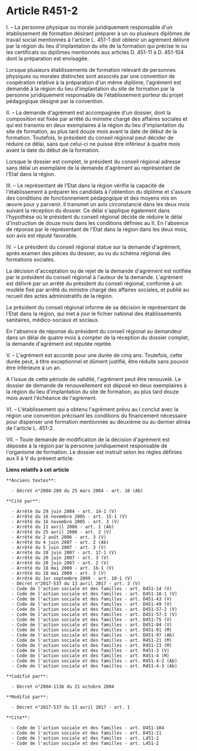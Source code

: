 # Article R451-2

I. – La personne physique ou morale juridiquement responsable d'un établissement de formation désirant préparer à un ou
plusieurs diplômes de travail social mentionnés à l'article L. 451-1 doit obtenir un agrément délivré par la région du lieu
d'implantation du site de la formation qui précise le ou les certificats ou diplômes mentionnés aux articles D. 451-11 à D.
451-104 dont la préparation est envisagée.

Lorsque plusieurs établissements de formation relevant de personnes physiques ou morales distinctes sont associés par une
convention de coopération relative à la préparation d'un même diplôme, l'agrément est demandé à la région du lieu
d'implantation du site de formation par la personne juridiquement responsable de l'établissement porteur du projet
pédagogique désigné par la convention.

II. – La demande d'agrément est accompagnée d'un dossier, dont la composition est fixée par arrêté du ministre chargé des
affaires sociales et qui est transmis en deux exemplaires à la région du lieu d'implantation du site de formation, au plus
tard douze mois avant la date de début de la formation. Toutefois, le président du conseil régional peut décider de réduire
ce délai, sans que celui-ci ne puisse être inférieur à quatre mois avant la date du début de la formation.

Lorsque le dossier est complet, le président du conseil régional adresse sans délai un exemplaire de la demande d'agrément au
représentant de l'Etat dans la région.

III. – Le représentant de l'Etat dans la région vérifie la capacité de l'établissement à préparer les candidats à l'obtention
du diplôme et s'assure des conditions de fonctionnement pédagogique et des moyens mis en œuvre pour y parvenir. Il transmet
un avis circonstancié dans les deux mois suivant la réception du dossier. Ce délai s'applique également dans l'hypothèse où
le président du conseil régional décide de réduire le délai d'instruction de douze mois dans les conditions définies au II.
En l'absence de réponse par le représentant de l'Etat dans la région dans les deux mois, son avis est réputé favorable.

IV. – Le président du conseil régional statue sur la demande d'agrément, après examen des pièces du dossier, au vu du schéma
régional des formations sociales.

La décision d'acceptation ou de rejet de la demande d'agrément est notifiée par le président du conseil régional à l'auteur
de la demande. L'agrément est délivré par un arrêté du président du conseil régional, conforme à un modèle fixé par arrêté du
ministre chargé des affaires sociales, et publié au recueil des actes administratifs de la région.

Le président du conseil régional informe de sa décision le représentant de l'Etat dans la région, qui met à jour le fichier
national des établissements sanitaires, médico-sociaux et sociaux.

En l'absence de réponse du président du conseil régional au demandeur dans un délai de quatre mois à compter de la réception
du dossier complet, la demande d'agrément est réputée rejetée.

V. – L'agrément est accordé pour une durée de cinq ans. Toutefois, cette durée peut, à titre exceptionnel et dûment justifié,
être réduite sans pouvoir être inférieure à un an.

A l'issue de cette période de validité, l'agrément peut être renouvelé. Le dossier de demande de renouvellement est déposé en
deux exemplaires à la région du lieu d'implantation du site de formation, au plus tard douze mois avant l'échéance de
l'agrément.

VI. – L'établissement qui a obtenu l'agrément prévu au I conclut avec la région une convention précisant les conditions du
financement nécessaire pour dispenser une formation mentionnée au deuxième ou au dernier alinéa de l'article L. 451-2.

VII. – Toute demande de modification de la décision d'agrément est déposée à la région par la personne juridiquement
responsable de l'organisme de formation. Le dossier est instruit selon les règles définies aux II à V du présent article.

**Liens relatifs à cet article**

	**Anciens textes**:

	  - Décret n°2004-289 du 25 mars 2004 - art. 10 (Ab)

	**Cité par**:

	  - Arrêté du 29 juin 2004 - art. 14-1 (V)
	  - Arrêté du 16 novembre 2005 - art. 15-1 (V)
	  - Arrêté du 16 novembre 2005 - art. 3 (V)
	  - Arrêté du 11 avril 2006 - art. 2 (Ab)
	  - Arrêté du 25 avril 2006 - art. 2 (V)
	  - Arrêté du 2 août 2006 - art. 3 (V)
	  - Arrêté du 4 juin 2007 - art. 2 (Ab)
	  - Arrêté du 5 juin 2007 - art. 3 (V)
	  - Arrêté du 20 juin 2007 - art. 17-1 (V)
	  - Arrêté du 20 juin 2007 - art. 3 (V)
	  - Arrêté du 20 juin 2007 - art. 2 (V)
	  - Arrêté du 18 mai 2009 - art. 16-1 (V)
	  - Arrêté du 18 mai 2009 - art. 3 (V)
	  - Arrêté du 1er septembre 2009 - art. 10-1 (V)
	  - Décret n°2017-537 du 13 avril 2017 - art. 3 (V)
	  - Code de l'action sociale et des familles - art. D451-14 (V)
	  - Code de l'action sociale et des familles - art. D451-18-1 (V)
	  - Code de l'action sociale et des familles - art. D451-43 (V)
	  - Code de l'action sociale et des familles - art. D451-49 (V)
	  - Code de l'action sociale et des familles - art. D451-57-2 (V)
	  - Code de l'action sociale et des familles - art. D451-57-3 (V)
	  - Code de l'action sociale et des familles - art. D451-75 (V)
	  - Code de l'action sociale et des familles - art. D451-84 (V)
	  - Code de l'action sociale et des familles - art. D451-91 (M)
	  - Code de l'action sociale et des familles - art. D451-97 (Ab)
	  - Code de l'action sociale et des familles - art. R451-21 (M)
	  - Code de l'action sociale et des familles - art. R451-23 (M)
	  - Code de l'action sociale et des familles - art. R451-3 (V)
	  - Code de l'action sociale et des familles - art. R451-4 (M)
	  - Code de l'action sociale et des familles - art. R451-4-2 (Ab)
	  - Code de l'action sociale et des familles - art. R451-4-3 (Ab)

	**Codifié par**:

	  - Décret n°2004-1136 du 21 octobre 2004

	**Modifié par**:

	  - Décret n°2017-537 du 13 avril 2017 - art. 1

	**Cite**:

	  - Code de l'action sociale et des familles - art. D451-104
	  - Code de l'action sociale et des familles - art. D451-11
	  - Code de l'action sociale et des familles - art. L451-1
	  - Code de l'action sociale et des familles - art. L451-2
